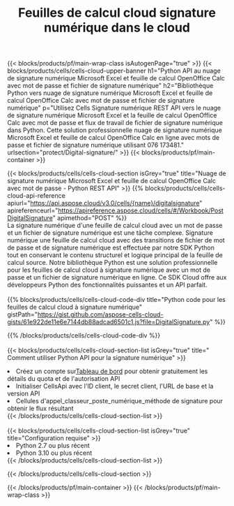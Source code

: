 ﻿---
title:  Feuilles de calcul cloud signature numérique dans le cloud
description:  API Cloud et SDK pour Microsoft Excel et signature numérique OpenOffice Calc. Signature numérique des feuilles de calcul par le Cells Cloud API. SDK prend en charge les types de langages de développement. Ils incluent Android, C#, Go, Java, NodeJS, Perl, PHP, Python, Ruby et Swift.
url: /fr/python/protect/digital-signature/
---
{{< blocks/products/pf/main-wrap-class isAutogenPage="true" >}}
{{< blocks/products/cells/cells-cloud-upper-banner h1="Python API au nuage de signature numérique Microsoft Excel et feuille de calcul OpenOffice Calc avec mot de passe et fichier de signature numérique" h2="Bibliothèque Python vers nuage de signature numérique Microsoft Excel et feuille de calcul OpenOffice Calc avec mot de passe et fichier de signature numérique" p="Utilisez Cells Signature numérique REST API vers le nuage de signature numérique Microsoft Excel et la feuille de calcul OpenOffice Calc avec mot de passe et flux de travail de fichier de signature numérique dans Python. Cette solution professionnelle nuage de signature numérique Microsoft Excel et feuille de calcul OpenOffice Calc en ligne avec mots de passe et fichier de signature numérique utilisant 076 173481." urlsection="protect/Digital-signature/" >}}
{{< blocks/products/pf/main-container >}}

{{< blocks/products/cells/cells-cloud-section isGrey="true" title="Nuage de signature numérique Microsoft Excel et feuille de calcul OpenOffice Calc avec mot de passe - Python REST API" >}}
{{% blocks/products/cells/cells-cloud-api-reference apiurl="https://api.aspose.cloud/v3.0/cells/{name}/digitalsignature" apireferenceurl="https://apireference.aspose.cloud/cells/#/Workbook/PostDigitalSignature" apimethod="POST" %}}
<br/>
La signature numérique d'une feuille de calcul cloud avec un mot de passe et un fichier de signature numérique est une tâche complexe. Signature numérique une feuille de calcul cloud avec des transitions de fichier de mot de passe et de signature numérique est effectuée par notre SDK Python tout en conservant le contenu structurel et logique principal de la feuille de calcul source. Notre bibliothèque Python est une solution professionnelle pour les feuilles de calcul cloud à signature numérique avec un mot de passe et un fichier de signature numérique en ligne. Ce SDK Cloud offre aux développeurs Python des fonctionnalités puissantes et un API parfait.
<br/>
<br/>
{{% blocks/products/cells/cells-cloud-code-div title="Python code pour les feuilles de calcul cloud à signature numérique" gistPath="https://gist.github.com/aspose-cells-cloud-gists/61e922de11e6e7144db88adcad6501c1.js?file=DigitalSignature.py" %}}
  
{{% /blocks/products/cells/cells-cloud-code-div %}}
<br/>
<br/>
{{< blocks/products/cells/cells-cloud-section-list isGrey="true" title=" Comment utiliser Python API pour la signature numérique" >}}
<li> Créez un compte sur<a href="https://dashboard.aspose.cloud/">Tableau de bord</a> pour obtenir gratuitement les détails du quota et de l'autorisation API</li>
<li>Initialiser CellsApi avec l'ID client, le secret client, l'URL de base et la version API</li>
<li>Cellules d'appel_classeur_poste_numérique_méthode de signature pour obtenir le flux résultant</li>
{{< /blocks/products/cells/cells-cloud-section-list >}}
<br/>
<br/>
{{< blocks/products/cells/cells-cloud-section-list isGrey="true" title="Configuration requise" >}}
<li>Python 2.7 ou plus récent</li>
<li>Python 3.10 ou plus récent</li>
{{< /blocks/products/cells/cells-cloud-section-list >}}

{{< /blocks/products/cells/cells-cloud-section >}}

{{< /blocks/products/pf/main-container >}}
{{< /blocks/products/pf/main-wrap-class >}}
